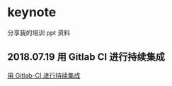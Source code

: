 # keynote

分享我的培训 ppt 资料

## 2018.07.19 用 Gitlab CI 进行持续集成

[用 Gitlab-CI 进行持续集成](./用Gitlab%20CI进行持续集成/用Gitlab%20CI进行持续集成.key)

[](./用Gitlab%20CI进行持续集成/PPT截图.png)
